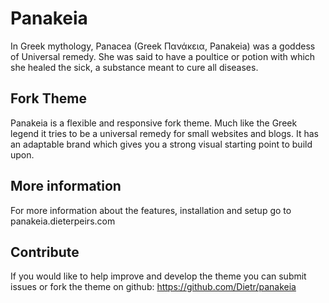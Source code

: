 # Panakeia

In Greek mythology, Panacea (Greek Πανάκεια, Panakeia) was a goddess of Universal remedy. She was said to have a poultice or potion with which she healed the sick, a substance meant to cure all diseases.

## Fork Theme

Panakeia is a flexible and responsive fork theme. Much like the Greek legend it tries to be a universal remedy for small websites and blogs. It has an adaptable brand which gives you a strong visual starting point to build upon.

## More information

For more information about the features, installation and setup go to panakeia.dieterpeirs.com

## Contribute

If you would like to help improve and develop the theme you can submit issues or fork the theme on github: https://github.com/Dietr/panakeia